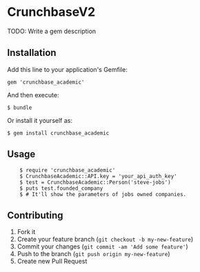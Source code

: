 # CrunchbaseV2

TODO: Write a gem description

## Installation

Add this line to your application's Gemfile:

    gem 'crunchbase_academic'

And then execute:

    $ bundle

Or install it yourself as:

    $ gem install crunchbase_academic

## Usage

		$ require 'crunchbase_academic'
		$ CrunchbaseAcademic::API.key = 'your_api_auth_key'
		$ test = CrunchbaseAcademic::Person('steve-jobs')
		$ puts test.founded_company
		$ # It'll show the parameters of jobs owned companies.

## Contributing

1. Fork it
2. Create your feature branch (`git checkout -b my-new-feature`)
3. Commit your changes (`git commit -am 'Add some feature'`)
4. Push to the branch (`git push origin my-new-feature`)
5. Create new Pull Request

